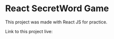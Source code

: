 # React SecretWord Game

This project was made with React JS for practice.

Link to this project live: 